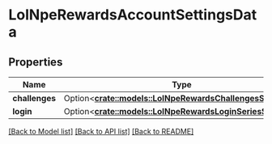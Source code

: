 # LolNpeRewardsAccountSettingsData

## Properties

Name | Type | Description | Notes
------------ | ------------- | ------------- | -------------
**challenges** | Option<[**crate::models::LolNpeRewardsChallengesSettings**](LolNpeRewardsChallengesSettings.md)> |  | [optional]
**login** | Option<[**crate::models::LolNpeRewardsLoginSeriesSettings**](LolNpeRewardsLoginSeriesSettings.md)> |  | [optional]

[[Back to Model list]](../README.md#documentation-for-models) [[Back to API list]](../README.md#documentation-for-api-endpoints) [[Back to README]](../README.md)


